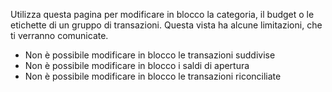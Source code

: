 Utilizza questa pagina per modificare in blocco la categoria, il budget o le etichette di un gruppo di transazioni. Questa vista ha alcune limitazioni, che ti verranno comunicate.

* Non è possibile modificare in blocco le transazioni suddivise
* Non è possibile modificare in blocco i saldi di apertura
* Non è possibile modificare in blocco le transazioni riconciliate